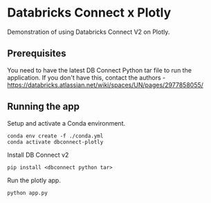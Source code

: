 # Databricks Connect x Plotly

Demonstration of using Databricks Connect V2 on Plotly.

## Prerequisites

You need to have the latest DB Connect Python tar file to run the application.
If you don't have this, contact the authors - https://databricks.atlassian.net/wiki/spaces/UN/pages/2977858055/

## Running the app

Setup and activate a Conda environment.

```shell
conda env create -f ./conda.yml
conda activate dbconnect-plotly
```

Install DB Connect v2

```shell
pip install <dbconnect python tar>
```

Run the plotly app.

```shell
python app.py
```
